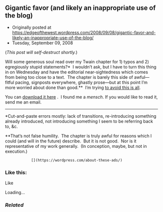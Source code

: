 ## Gigantic favor (and likely an inappropriate use of the blog)

 * Originally posted at https://edgeofthewest.wordpress.com/2008/09/08/gigantic-favor-and-likely-an-inappropriate-use-of-the-blog/
 * Tuesday, September 09, 2008

(_This post will self-destruct shortly._)

Will some generous soul read over my Twain chapter for 1) typos and 2) egregiously stupid statements?\*  I wouldn’t ask, but I have to turn this thing in on Wednesday and have the editorial near-sightedness which comes from being too close to a text.  The chapter is barely this side of awful—fitful pacing, signposts everywhere, ghastly prose—but at this point I’m more worried about done than good.\*\*  I’m trying [to avoid this is all](http://acephalous.typepad.com/acephalous/2008/05/i-seem-to-be-ou.html).

You can 
[download it here](http://notanymoreyoucant)
.  I found me a _mensch_.  If you would like to read it, send me an email. 

* * *

\*Cut-and-paste errors mostly: lack of transitions, re-introducing something already introduced, not introducing something I seem to be referring back to, &c.

\*\*That’s not false humility.  The chapter is truly awful for reasons which I could (and will in the future) describe.  But it is not good.  Nor is it representative of my work generally.  (In conception, maybe, but not in execution.)

		

			

				[](https://wordpress.com/about-these-ads/)
				

					
				

			

		

### Like this:

Like

 
Loading...

[]()

### _Related_


